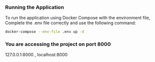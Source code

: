 
### Running the Application

To run the application using Docker Compose with the environment file, Complete the .env file correctly and use the following command:

```sh
docker-compose --env-file .env up -d
```
### You are accessing the project on port 8000

127.0.0.1:8000 , localhost:8000
